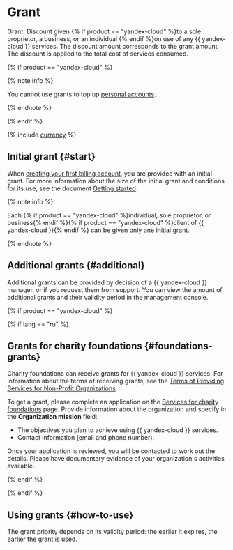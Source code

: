 # Grant

Grant: Discount given {% if product == "yandex-cloud" %}to a sole proprietor, a business, or an individual {% endif %}on use of any {{ yandex-cloud }} services. The discount amount corresponds to the grant amount. The discount is applied to the total cost of services consumed.

{% if product == "yandex-cloud" %}

{% note info %}

You cannot use grants to top up [personal accounts](personal-account.md).

{% endnote %}

{% endif %}

{% include [currency](../_includes/currency.md) %}

## Initial grant {#start}
When [creating your first billing account](../quickstart/index.md), you are provided with an initial grant. For more information about the size of the initial grant and conditions for its use, see the document [Getting started](../../getting-started/usage-grant.md).

{% note info %}

Each {% if product == "yandex-cloud" %}individual, sole proprietor, or business{% endif %}{% if product == "yandex-cloud" %}client of {{ yandex-cloud }}{% endif %} can be given only one initial grant.

{% endnote %}

## Additional grants {#additional}
Additional grants can be provided by decision of a {{ yandex-cloud }} manager, or if you request them from support. You can view the amount of additional grants and their validity period in the management console.

{% if product == "yandex-cloud" %}

{% if lang == "ru" %}

## Grants for charity foundations {#foundations-grants}
Charity foundations can receive grants for {{ yandex-cloud }} services. For information about the terms of receiving grants, see the [Terms of Providing Services for Non-Profit Organizations](https://yandex.ru/legal/ngo_terms/?lang=ru).

To get a grant, please complete an application on the [Services for charity foundations](https://help.yandex.ru/business) page. Provide information about the organization and specify in the **Organization mission** field:
* The objectives you plan to achieve using {{ yandex-cloud }} services.
* Contact information (email and phone number).

Once your application is reviewed, you will be contacted to work out the details. Please have documentary evidence of your organization's activities available.

{% endif %}

{% endif %}

## Using grants {#how-to-use}
The grant priority depends on its validity period: the earlier it expires, the earlier the grant is used.